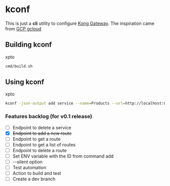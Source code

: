 # kconf

This is just a **cli** utility to configure [Kong Gateway](https://konghq.com/products/kong-gateway).
The inspiration came from [GCP gcloud](https://cloud.google.com/sdk/gcloud/)

## Building kconf

xpto

```sh
cmd/build.sh
```

## Using kconf

xpto

```sh
kconf -json-output add service --name=Products --url=http://localhost:8080/api/v1/products
```

### Features backlog (for v0.1 release)

- [ ] Endpoint to delete a service
- [X] ~~Endpoint to add a new route~~
- [ ] Endpoint to get a route
- [ ] Endpoint to get a list of routes
- [ ] Endpoint to delete a route
- [ ] Set ENV variable with the ID from command add
- [ ] --silent option
- [ ] Test automation
- [ ] Action to build and test
- [ ] Create a dev branch
